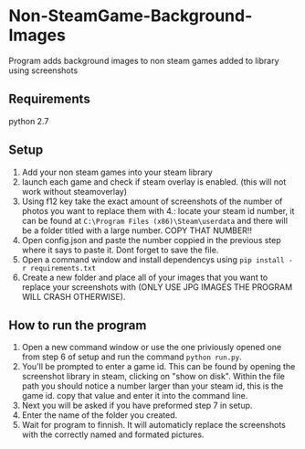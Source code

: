 # Non-SteamGame-Background-Images
Program adds background images to non steam games added to library using screenshots
## Requirements
python 2.7
## Setup
1. Add your non steam games into your steam library
2. launch each game and check if steam overlay is enabled. (this will not work without steamoverlay)
3. Using f12 key take the exact amount of screenshots of the number of photos you want to replace them with
4.: locate your steam id number, it can be found at `C:\Program Files (x86)\Steam\userdata` and there will be a folder titled with a large number. COPY THAT NUMBER!!
5. Open config.json and paste the number coppied in the previous step where it says to paste it. Dont forget to save the file.
6. Open a command window and install dependencys using `pip install -r requirements.txt`
7. Create a new folder and place all of your images that you want to replace your screenshots with (ONLY USE JPG IMAGES THE PROGRAM WILL CRASH OTHERWISE).
## How to run the program
1. Open a new command window or use the one priviously opened one from step 6 of setup and run the command `python run.py`.
2. You'll be prompted to enter a game id. This can be found by opening the screenshot library in steam, clicking on "show on disk". Within the file path you should notice a number larger than your steam id, this is the game id. copy that value and enter it into the command line.
3. Next you will be asked if you have preformed step 7 in setup.
4. Enter the name of the folder you created.
5. Wait for program to finnish. It will automaticly replace the screenshots with the correctly named and formated pictures.
